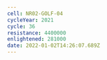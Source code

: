 ```yaml
---
cell: NR02-GOLF-04
cycleYear: 2021
cycle: 36
resistance: 4400000
enlightened: 281000
date: 2022-01-02T14:26:07.689Z
---
```

